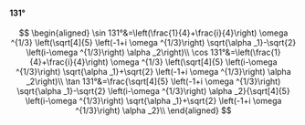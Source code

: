 #### 131°

$$
\begin{aligned}
\sin 131°&=\left(\frac{1}{4}+\frac{i}{4}\right) \omega ^{1/3} \left(\sqrt[4]{5} \left(-1+i \omega ^{1/3}\right) \sqrt{\alpha _1}-\sqrt{2} \left(i-\omega ^{1/3}\right)
\alpha _2\right)\\
\cos 131°&=\left(\frac{1}{4}+\frac{i}{4}\right) \omega ^{1/3} \left(\sqrt[4]{5} \left(i-\omega ^{1/3}\right) \sqrt{\alpha _1}+\sqrt{2} \left(-1+i \omega ^{1/3}\right)
\alpha _2\right)\\
\tan 131°&=\frac{\sqrt[4]{5} \left(-1+i \omega ^{1/3}\right) \sqrt{\alpha _1}-\sqrt{2} \left(i-\omega ^{1/3}\right) \alpha _2}{\sqrt[4]{5} \left(i-\omega ^{1/3}\right)
\sqrt{\alpha _1}+\sqrt{2} \left(-1+i \omega ^{1/3}\right) \alpha _2}\\
\end{aligned}
$$

